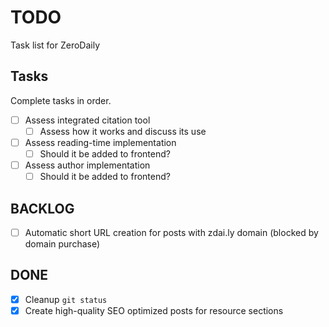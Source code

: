 # TODO

Task list for ZeroDaily

## Tasks

Complete tasks in order.

- [ ] Assess integrated citation tool
  - [ ] Assess how it works and discuss its use
- [ ] Assess reading-time implementation
  - [ ] Should it be added to frontend?
- [ ] Assess author implementation
  - [ ] Should it be added to frontend?

## BACKLOG

- [ ] Automatic short URL creation for posts with zdai.ly domain (blocked by domain purchase)

## DONE

- [x] Cleanup `git status`
- [x] Create high-quality SEO optimized posts for resource sections
